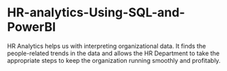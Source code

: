# HR-analytics-Using-SQL-and-PowerBI
HR Analytics helps us with interpreting organizational data. It finds the people-related trends in the data and allows the HR Department to take the appropriate steps to keep the organization running smoothly and profitably.
